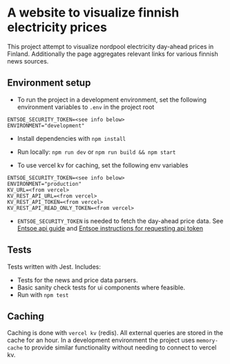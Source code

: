 # A website to visualize finnish electricity prices

This project attempt to visualize nordpool electricity day-ahead prices in Finland. Additionally the page
aggregates relevant links for various finnish news sources.

## Environment setup

* To run the project in a development environment, set the following environment variables to `.env` in the project root
```
ENTSOE_SECURITY_TOKEN=<see info below>
ENVIRONMENT="development"
```
* Install dependencies with `npm install`
* Run locally: `npm run dev` or `npm run build && npm start`

* To use vercel kv for caching, set the following env variables

```
ENTSOE_SECURITY_TOKEN=<see info below>
ENVIRONMENT="production"
KV_URL=<from vercel>
KV_REST_API_URL=<from vercel>
KV_REST_API_TOKEN=<from vercel>
KV_REST_API_READ_ONLY_TOKEN=<from vercel>
```

* `ENTSOE_SECURITY_TOKEN` is needed to fetch the day-ahead price data. See [Entsoe api guide](https://transparency.entsoe.eu/content/static_content/Static%20content/web%20api/Guide.html) and [Entsoe instructions for requesting api token](https://transparency.entsoe.eu/content/static_content/download?path=/Static%20content/API-Token-Management.pdf)

## Tests

Tests written with Jest. Includes:
* Tests for the news and price data parsers.
* Basic sanity check tests for ui components where feasible.
* Run with `npm test`

## Caching

Caching is done with `vercel kv` (redis). All external queries are stored in the cache for an hour. In a development environment the project uses `memory-cache` to provide similar functionality without needing to connect to vercel kv.
